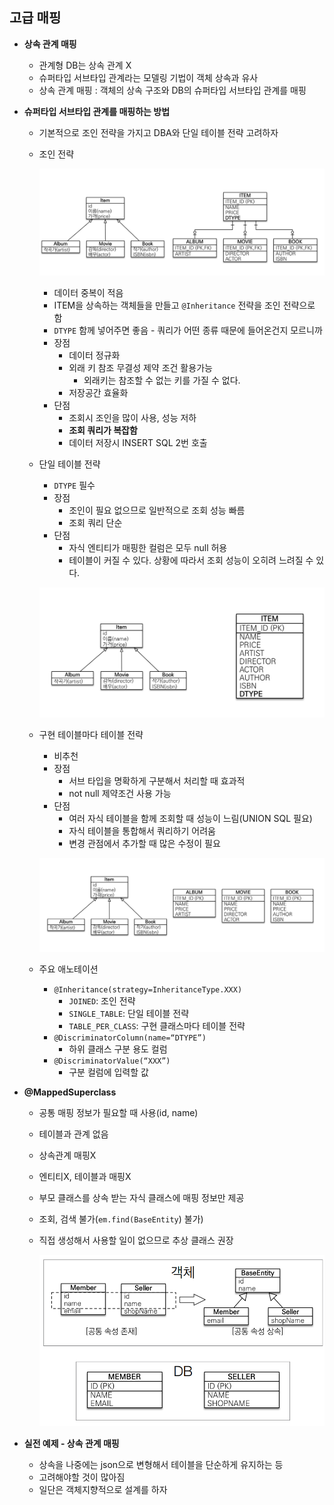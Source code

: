 ## 고급 매핑

- **상속 관계 매핑**
  - 관계형 DB는 상속 관계 X
  - 슈퍼타입 서브타입 관계라는 모델링 기법이 객체 상속과 유사
  - 상속 관계 매핑 : 객체의 상속 구조와 DB의 슈퍼타입 서브타입 관계를 매핑



- **슈퍼타입 서브타입 관계를 매핑하는 방법**

  - 기본적으로 조인 전략을 가지고 DBA와 단일 테이블 전략 고려하자

  - 조인 전략

    ![image-20230209164125545](section7.assets/image-20230209164125545.png)

    - 데이터 중복이 적음
    - ITEM을 상속하는 객체들을 만들고 `@Inheritance` 전략을 조인 전략으로 함
    - `DTYPE` 함께 넣어주면 좋음 - 쿼리가 어떤 종류 때문에 들어온건지 모르니까
    - 장점
      - 데이터 정규화
      - 외래 키 참조 무결성 제약 조건 활용가능
        - 외래키는 참조할 수 없는 키를 가질 수 없다.
      - 저장공간 효율화
    - 단점
      - 조회시 조인을 많이 사용, 성능 저하
      - **조회 쿼리가 복잡함**
      - 데이터 저장시 INSERT SQL 2번 호출

  - 단일 테이블 전략

    - `DTYPE` 필수
    - 장점
      - 조인이 필요 없으므로 일반적으로 조회 성능 빠름
      - 조회 쿼리 단순
    - 단점
      - 자식 엔티티가 매핑한 컬럼은 모두 null 허용
      - 테이블이 커질 수 있다. 상황에 따라서 조회 성능이 오히려 느려질 수 있다.

    ![image-20230209164158370](section7.assets/image-20230209164158370.png)

  - 구현 테이블마다 테이블 전략

    - 비추천
    - 장점
      - 서브 타입을 명확하게 구분해서 처리할 때 효과적
      - not null 제약조건 사용 가능
    - 단점
      - 여러 자식 테이블을 함께 조회할 때 성능이 느림(UNION SQL 필요)
      - 자식 테이블을 통합해서 쿼리하기 어려움
      - 변경 관점에서 추가할 때 많은 수정이 필요

    ![image-20230209164226803](section7.assets/image-20230209164226803.png)

  - 주요 애노테이션
    - `@Inheritance(strategy=InheritanceType.XXX)`
      - `JOINED`: 조인 전략
      - `SINGLE_TABLE`: 단일 테이블 전략
      - `TABLE_PER_CLASS`: 구현 클래스마다 테이블 전략
    - `@DiscriminatorColumn(name=“DTYPE”)`
      - 하위 클래스 구분 용도 컬럼
    - `@DiscriminatorValue(“XXX”)`
      - 구분 컬럼에 입력할 값

  

- **@MappedSuperclass**

  - 공통 매핑 정보가 필요할 때 사용(id, name)

  - 테이블과 관계 없음

  - 상속관계 매핑X

  - 엔티티X, 테이블과 매핑X

  - 부모 클래스를 상속 받는 자식 클래스에 매핑 정보만 제공

  - 조회, 검색 불가(`em.find(BaseEntity`) 불가)

  - 직접 생성해서 사용할 일이 없으므로 추상 클래스 권장

    ![image-20230209170738814](section7.assets/image-20230209170738814.png)



- **실전 예제 - 상속 관계 매핑**
  - 상속을 나중에는 json으로 변형해서 테이블을 단순하게 유지하는 등
  - 고려해야할 것이 많아짐
  - 일단은 객체지향적으로 설계를 하자